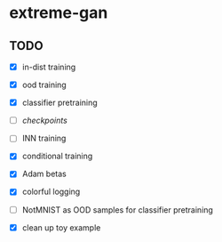 # extreme-gan

## TODO 

- [x] in-dist training
- [x] ood training
- [x] classifier pretraining
- [ ] *checkpoints*
- [ ] INN training
- [x] conditional training
- [x] Adam betas
- [x] colorful logging
- [ ] NotMNIST as OOD samples for classifier pretraining

- [x] clean up toy example
